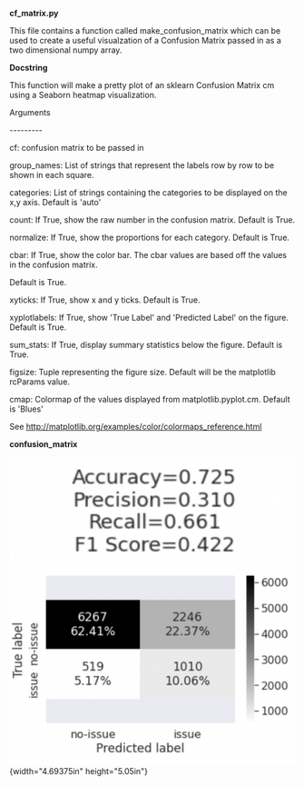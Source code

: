 **cf\_matrix.py**

This file contains a function called make\_confusion\_matrix which can
be used to create a useful visualzation of a Confusion Matrix passed in
as a two dimensional numpy array.

**Docstring**

This function will make a pretty plot of an sklearn Confusion Matrix cm
using a Seaborn heatmap visualization.

Arguments

\-\-\-\-\-\-\-\--

cf: confusion matrix to be passed in

group\_names: List of strings that represent the labels row by row to be
shown in each square.

categories: List of strings containing the categories to be displayed on
the x,y axis. Default is \'auto\'

count: If True, show the raw number in the confusion matrix. Default is
True.

normalize: If True, show the proportions for each category. Default is
True.

cbar: If True, show the color bar. The cbar values are based off the
values in the confusion matrix.

Default is True.

xyticks: If True, show x and y ticks. Default is True.

xyplotlabels: If True, show \'True Label\' and \'Predicted Label\' on
the figure. Default is True.

sum\_stats: If True, display summary statistics below the figure.
Default is True.

figsize: Tuple representing the figure size. Default will be the
matplotlib rcParams value.

cmap: Colormap of the values displayed from matplotlib.pyplot.cm.
Default is \'Blues\'

See <http://matplotlib.org/examples/color/colormaps_reference.html>

**confusion\_matrix**

![](media/image1.png){width="4.69375in" height="5.05in"}
